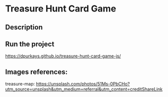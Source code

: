 # Treasure Hunt Card Game
## Description

## Run the project
https://dpurkays.github.io/treasure-hunt-card-game-js/

## Images references:
treasure-map: https://unsplash.com/photos/51Ms-0PbCHo?utm_source=unsplash&utm_medium=referral&utm_content=creditShareLink
